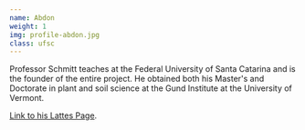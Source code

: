 ```yaml
---
name: Abdon
weight: 1
img: profile-abdon.jpg
class: ufsc
---
```

Professor Schmitt teaches at the Federal University of Santa Catarina and is the founder of the entire project. He obtained both his Master's and Doctorate in plant and soil science at the Gund Institute at the University of Vermont.

[Link to his Lattes Page](http://buscatextual.cnpq.br/buscatextual/visualizacv.do?id=K4785035Z8).
